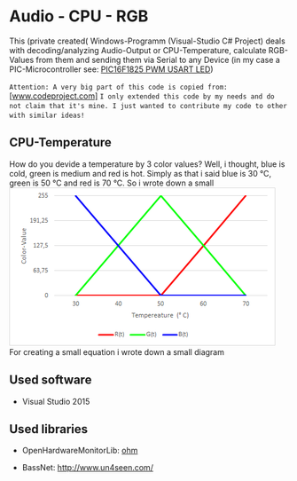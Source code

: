 # Audio - CPU - RGB
This (private created( Windows-Programm (Visual-Studio C# Project) deals with decoding/analyzing Audio-Output or CPU-Temperature, calculate RGB-Values from them and sending them via Serial to any Device (in my case a PIC-Microcontroller see: [PIC16F1825 PWM USART LED](https://bitbucket.org/arnegue/pic16f1825-pwm-usart-led))

`
Attention: A very big part of this code is copied from: ` [www.codeproject.com]
`I only extended this code by my needs and do not claim that it's mine. I just wanted to contribute my code to other with similar ideas!`


## CPU-Temperature
How do you devide a temperature by 3 color values?
Well, i thought, blue is cold, green is medium and red is hot. Simply as that i said blue is 30 °C, green is 50 °C and red is 70 °C.
So i wrote down a small
![Diagram](CPUTempEquation_Diagram/CPU_Temp_Diagram.png)
For creating a small equation i wrote down a small diagram  


## Used software
- Visual Studio 2015

## Used libraries
- OpenHardwareMonitorLib: [ohm]
- BassNet: http://www.un4seen.com/



   [www.codeproject.com]: <http://www.codeproject.com/Articles/797537/Making-an-Audio-Spectrum-analyzer-with-Bass-dll-Cs>
   [dill]: <https://github.com/joemccann/dillinger>
   [ohm]: <openhardwaremonitor.org>
   [bass]: <http://www.un4seen.com/>
